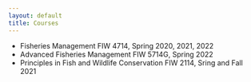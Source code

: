 ```yaml
---
layout: default
title: Courses
---
```


 - Fisheries Management FIW 4714, Spring 2020, 2021, 2022
 - Advanced Fisheries Management FIW 5714G, Spring 2022
 - Principles in Fish and Wildlife Conservation FIW 2114, Sring and Fall 2021